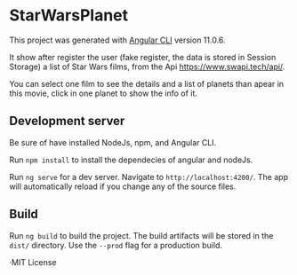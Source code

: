 # StarWarsPlanet

This project was generated with [Angular CLI](https://github.com/angular/angular-cli) version 11.0.6.

It show after register the user (fake register, the data is stored in Session Storage) a list of Star Wars films, from the Api https://www.swapi.tech/api/.

You can select one film to see the details and a list of planets than apear in this movie, click in one planet to show the info of it.

## Development server

Be sure of have installed NodeJs, npm, and Angular CLI.

Run `npm install` to install the dependecies of angular and nodeJs.

Run `ng serve` for a dev server. Navigate to `http://localhost:4200/`. The app will automatically reload if you change any of the source files.

## Build

Run `ng build` to build the project. The build artifacts will be stored in the `dist/` directory. Use the `--prod` flag for a production build.




·MIT License

